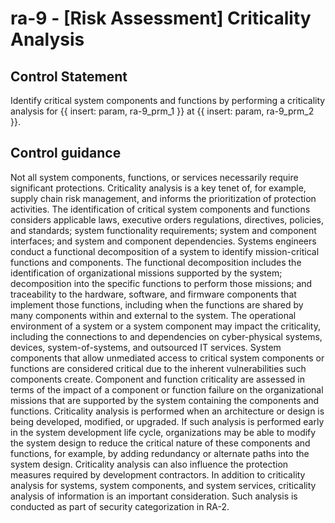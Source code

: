 # ra-9 - \[Risk Assessment\] Criticality Analysis

## Control Statement

Identify critical system components and functions by performing a criticality analysis for {{ insert: param, ra-9_prm_1 }} at {{ insert: param, ra-9_prm_2 }}.

## Control guidance

Not all system components, functions, or services necessarily require significant protections. Criticality analysis is a key tenet of, for example, supply chain risk management, and informs the prioritization of protection activities. The identification of critical system components and functions considers applicable laws, executive orders regulations, directives, policies, and standards; system functionality requirements; system and component interfaces; and system and component dependencies. Systems engineers conduct a functional decomposition of a system to identify mission-critical functions and components. The functional decomposition includes the identification of organizational missions supported by the system; decomposition into the specific functions to perform those missions; and traceability to the hardware, software, and firmware components that implement those functions, including when the functions are shared by many components within and external to the system. The operational environment of a system or a system component may impact the criticality, including the connections to and dependencies on cyber-physical systems, devices, system-of-systems, and outsourced IT services. System components that allow unmediated access to critical system components or functions are considered critical due to the inherent vulnerabilities such components create. Component and function criticality are assessed in terms of the impact of a component or function failure on the organizational missions that are supported by the system containing the components and functions. Criticality analysis is performed when an architecture or design is being developed, modified, or upgraded. If such analysis is performed early in the system development life cycle, organizations may be able to modify the system design to reduce the critical nature of these components and functions, for example, by adding redundancy or alternate paths into the system design. Criticality analysis can also influence the protection measures required by development contractors. In addition to criticality analysis for systems, system components, and system services, criticality analysis of information is an important consideration. Such analysis is conducted as part of security categorization in RA-2.
